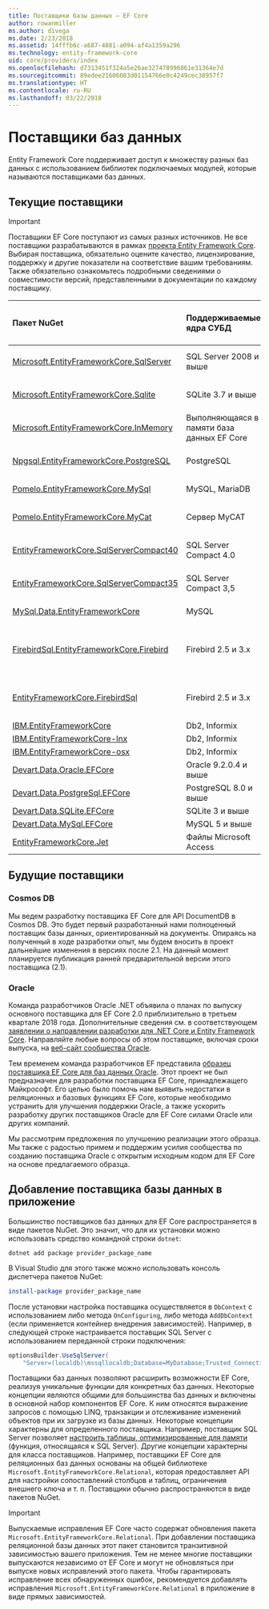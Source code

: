 ```yaml
---
title: Поставщики базы данных — EF Core
author: rowanmiller
ms.author: divega
ms.date: 2/23/2018
ms.assetid: 14fffb6c-a687-4881-a094-af4a1359a296
ms.technology: entity-framework-core
uid: core/providers/index
ms.openlocfilehash: d7313451f324a5e26ae327478996861e31364e7d
ms.sourcegitcommit: 89edee21606083d01154766e0c4249cec38957f7
ms.translationtype: HT
ms.contentlocale: ru-RU
ms.lasthandoff: 03/22/2018
---
```

# <a name="database-providers"></a>Поставщики баз данных

Entity Framework Core поддерживает доступ к множеству разных баз данных с использованием библиотек подключаемых модулей, которые называются поставщиками баз данных.

## <a name="current-providers"></a>Текущие поставщики
> [!IMPORTANT]  
> Поставщики EF Core поступают из самых разных источников. Не все поставщики разрабатываются в рамках [проекта Entity Framework Core](https://github.com/aspnet/EntityFrameworkCore). Выбирая поставщика, обязательно оцените качество, лицензирование, поддержку и другие показатели на соответствие вашим требованиям. Также обязательно ознакомьтесь подробными сведениями о совместимости версий, представленными в документации по каждому поставщику.

| Пакет NuGet                                                                                                        | Поддерживаемые ядра СУБД | Программа обслуживания или поставщик                                                           | Примечания и требования             | Полезные ссылки                                                                                                                                                                                       |
|:---------------------------------------------------------------------------------------------------------------------|:---------------------------|:------------------------------------------------------------------------------|:---------------------------------|:---------------------------------------------------------------------------------------------------------------------------------------------------------------------------------------------------|
| [Microsoft.EntityFrameworkCore.SqlServer](https://www.nuget.org/packages/Microsoft.EntityFrameworkCore.SqlServer)    | SQL Server 2008 и выше    | [Проект EF Core](https://github.com/aspnet/EntityFrameworkCore/) (Майкрософт) |                                  | [Документы](xref:core/providers/sql-server/index)                                                                                                                                                       |
| [Microsoft.EntityFrameworkCore.Sqlite](https://www.nuget.org/packages/Microsoft.EntityFrameworkCore.Sqlite)          | SQLite 3.7 и выше         | [Проект EF Core](https://github.com/aspnet/EntityFrameworkCore/) (Майкрософт) |                                  | [Документы](xref:core/providers/sqlite/index)                                                                                                                                                           |
| [Microsoft.EntityFrameworkCore.InMemory](https://www.nuget.org/packages/Microsoft.EntityFrameworkCore.InMemory)      | Выполняющаяся в памяти база данных EF Core | [Проект EF Core](https://github.com/aspnet/EntityFrameworkCore/) (Майкрософт) | Только для тестирования                 | [Документы](xref:core/providers/in-memory/index)                                                                                                                                                        |
| [Npgsql.EntityFrameworkCore.PostgreSQL](https://www.nuget.org/packages/Npgsql.EntityFrameworkCore.PostgreSQL)      | PostgreSQL                 | [Команда разработчиков Npgsql](https://github.com/npgsql)                          |                                  | [Документы](http://www.npgsql.org/efcore/index.html)                                                                                                                                                    |
| [Pomelo.EntityFrameworkCore.MySql](https://www.nuget.org/packages/Pomelo.EntityFrameworkCore.MySql)                  | MySQL, MariaDB             | [Проект Pomelo Foundation](https://github.com/PomeloFoundation)              |                                  | [Файл сведений](https://github.com/PomeloFoundation/Pomelo.EntityFrameworkCore.MySql/blob/master/README.md)                                                                                               |
| [Pomelo.EntityFrameworkCore.MyCat](https://www.nuget.org/packages/Pomelo.EntityFrameworkCore.MyCat)                  | Сервер MyCAT               | [Проект Pomelo Foundation](https://github.com/PomeloFoundation)              | Предварительная версия до EF Core 1.1   | [Файл сведений](https://github.com/PomeloFoundation/Pomelo.EntityFrameworkCore.MyCat/blob/master/README.md)                                                                                               |
| [EntityFrameworkCore.SqlServerCompact40](https://www.nuget.org/packages/EntityFrameworkCore.SqlServerCompact40)      | SQL Server Compact 4.0     | [Эрик Эйлсков Йенсен (Erik Ejlskov Jensen)](https://github.com/ErikEJ/)                             | .NET Framework                   | [Вики-сайт](https://github.com/ErikEJ/EntityFramework.SqlServerCompact/wiki/Using-EF-Core-with-SQL-Server-Compact-in-Traditional-.NET-Applications)                                                     |
| [EntityFrameworkCore.SqlServerCompact35](https://www.nuget.org/packages/EntityFrameworkCore.SqlServerCompact35)      | SQL Server Compact 3,5     | [Эрик Эйлсков Йенсен (Erik Ejlskov Jensen)](https://github.com/ErikEJ/)                             | .NET Framework                   | [Вики-сайт](https://github.com/ErikEJ/EntityFramework.SqlServerCompact/wiki/Using-EF-Core-with-SQL-Server-Compact-in-Traditional-.NET-Applications)                                                     |
| [MySql.Data.EntityFrameworkCore](https://www.nuget.org/packages/MySql.Data.EntityFrameworkCore)                      | MySQL                      | [Проект MySQL](http://dev.mysql.com) (Oracle)                                | Предварительная версия                      | [Документы](https://dev.mysql.com/doc/connector-net/en/)                                                                                                                                                |
| [FirebirdSql.EntityFrameworkCore.Firebird](https://www.nuget.org/packages/FirebirdSql.EntityFrameworkCore.Firebird/) | Firebird 2.5 и 3.x       | [Jiří Činčura](https://github.com/cincuranet)                                 | EF Core 2.0 и более поздние версии, предварительный выпуск | [Блог](https://www.tabsoverspaces.com/233653-preview-of-entity-framework-core-2-0-support-for-firebird-and-firebirdclient-6-0/)                                                                    |
| [EntityFrameworkCore.FirebirdSql](https://www.nuget.org/packages/EntityFrameworkCore.FirebirdSql/)                   | Firebird 2.5 и 3.x       | [Рафаэл Алмейда (Rafael Almeida)](https://github.com/ralmsdeveloper)                           | EF Core 2.0 и выше              | [Вики-сайт](https://github.com/ralmsdeveloper/EntityFrameworkCore.FirebirdSQL/wiki)                                                                                                                     |
| [IBM.EntityFrameworkCore](https://www.nuget.org/packages/IBM.EntityFrameworkCore)                                    | Db2, Informix              | [IBM](https://ibm.com)                                                        | Версия Windows                  | [Блог](https://www.ibm.com/developerworks/community/blogs/96960515-2ea1-4391-8170-b0515d08e4da/entry/Creating_Entity_Data_Model_using_IBM_Data_Server_providers_for_Entity_Framework_Core?lang=en) |
| [IBM.EntityFrameworkCore-lnx](https://www.nuget.org/packages/IBM.EntityFrameworkCore-lnx)                            | Db2, Informix              | [IBM](https://ibm.com)                                                        | Версия Linux                    | [Блог](https://www.ibm.com/developerworks/community/blogs/96960515-2ea1-4391-8170-b0515d08e4da/entry/Creating_Entity_Data_Model_using_IBM_Data_Server_providers_for_Entity_Framework_Core?lang=en) |
| [IBM.EntityFrameworkCore-osx](https://www.nuget.org/packages/IBM.EntityFrameworkCore-osx)                            | Db2, Informix              | [IBM](https://ibm.com)                                                        | Версия macOS                    | [Блог](https://www.ibm.com/developerworks/community/blogs/96960515-2ea1-4391-8170-b0515d08e4da/entry/Creating_Entity_Data_Model_using_IBM_Data_Server_providers_for_Entity_Framework_Core?lang=en) |
| [Devart.Data.Oracle.EFCore](https://www.nuget.org/packages/Devart.Data.Oracle.EFCore/)                               | Oracle 9.2.0.4 и выше     | [DevArt](https://www.devart.com/)                                             | Оплаченный                             | [Документы](https://www.devart.com/dotconnect/oracle/docs/)                                                                                                                                             |
| [Devart.Data.PostgreSql.EFCore](https://www.nuget.org/packages/Devart.Data.PostgreSql.EFCore/)                       | PostgreSQL 8.0 и выше     | [DevArt](https://www.devart.com/)                                             | Оплаченный                             | [Документы](https://www.devart.com/dotconnect/postgresql/docs/)                                                                                                                                         |
| [Devart.Data.SQLite.EFCore](https://www.nuget.org/packages/Devart.Data.SQLite.EFCore/)                               | SQLite 3 и выше           | [DevArt](https://www.devart.com/)                                             | Оплаченный                             | [Документы](https://www.devart.com/dotconnect/sqlite/docs/)                                                                                                                                             |
| [Devart.Data.MySql.EFCore](https://www.nuget.org/packages/Devart.Data.MySql.EFCore/)                                 | MySQL 5 и выше            | [DevArt](https://www.devart.com/)                                             | Оплаченный                             | [Документы](https://www.devart.com/dotconnect/mysql/docs/)                                                                                                                                              |
| [EntityFrameworkCore.Jet](https://www.nuget.org/packages/EntityFrameworkCore.Jet/)                                   | Файлы Microsoft Access     | [Bubi](https://github.com/bubibubi)                                           | EF Core 2.0, .NET Framework      | [Файл сведений](https://github.com/bubibubi/EntityFrameworkCore.Jet/blob/master/docs/README.md)                                                                                                           |

## <a name="future-providers"></a>Будущие поставщики

### <a name="cosmos-db"></a>Cosmos DB

Мы ведем разработку поставщика EF Core для API DocumentDB в Cosmos DB. Это будет первый разработанный нами полноценный поставщик базы данных, ориентированный на документы. Опираясь на полученный в ходе разработки опыт, мы будем вносить в проект дальнейшие изменения в версиях после 2.1. На данный момент планируется публикация ранней предварительной версии этого поставщика (2.1).

### <a name="oracle"></a>Oracle
Команда разработчиков Oracle .NET объявила о планах по выпуску основного поставщика для EF Core 2.0 приблизительно в третьем квартале 2018 года. Дополнительные сведения см. в соответствующем [заявлении о направлении разработки для .NET Core и Entity Framework Core](http://www.oracle.com/technetwork/topics/dotnet/tech-info/odpnet-dotnet-ef-core-sod-4395108.pdf).
Направляйте любые вопросы об этом поставщике, включая сроки выпуска, на [веб-сайт сообщества Oracle](https://community.oracle.com/).

Тем временем команда разработчиков EF представила [образец поставщика EF Core для баз данных Oracle](https://github.com/aspnet/EntityFrameworkCore/blob/dev/samples/OracleProvider/README.md). Этот проект не был предназначен для разработки поставщика EF Core, принадлежащего Майкрософт. Его целью было помочь нам выявить недостатки в реляционных и базовых функциях EF Core, которые необходимо устранить для улучшения поддержки Oracle, а также ускорить разработку других поставщиков Oracle для EF Core силами Oracle или других компаний.

Мы рассмотрим предложения по улучшению реализации этого образца. Мы также с радостью примем и поддержим усилия сообщества по созданию поставщика Oracle с открытым исходным кодом для EF Core на основе предлагаемого образца.

## <a name="adding-a-database-provider-to-your-application"></a>Добавление поставщика базы данных в приложение

Большинство поставщиков баз данных для EF Core распространяется в виде пакетов NuGet. Это значит, что для их установки можно использовать средство командной строки `dotnet`:

``` console
dotnet add package provider_package_name
```

В Visual Studio для этого также можно использовать консоль диспетчера пакетов NuGet:

``` powershell
install-package provider_package_name
```

После установки настройка поставщика осуществляется в `DbContext` с использованием либо метода `OnConfiguring`, либо метода `AddDbContext` (если применяется контейнер внедрения зависимостей). Например, в следующей строке настраивается поставщик SQL Server с использованием переданной строки подключения:

``` csharp
optionsBuilder.UseSqlServer(
    "Server=(localdb)\mssqllocaldb;Database=MyDatabase;Trusted_Connection=True;");
```  

Поставщики баз данных позволяют расширить возможности EF Core, реализуя уникальные функции для конкретных баз данных. Некоторые концепции являются общими для большинства баз данных и включены в основной набор компонентов EF Core. К ним относятся выражение запросов с помощью LINQ, транзакции и отслеживание изменений объектов при их загрузке из базы данных. Некоторые концепции характерны для определенного поставщика. Например, поставщик SQL Server позволяет [настроить таблицы, оптимизированные для памяти](xref:core/providers/sql-server/memory-optimized-tables) (функция, относящаяся к SQL Server). Другие концепции характерны для класса поставщиков. Например, поставщики EF Core для реляционных баз данных основаны на общей библиотеке `Microsoft.EntityFrameworkCore.Relational`, которая предоставляет API для настройки сопоставлений столбцов и таблиц, ограничения внешнего ключа и т. п. Поставщики обычно распространяются в виде пакетов NuGet.

> [!IMPORTANT]  
> Выпускаемые исправления EF Core часто содержат обновления пакета `Microsoft.EntityFrameworkCore.Relational`. При добавлении поставщика реляционной базы данных этот пакет становится транзитивной зависимостью вашего приложения. Тем не менее многие поставщики выпускаются независимо от EF Core и могут не обновляться при выпуске новых исправлений этого пакета. Чтобы гарантировать исправление всех обнаруженных ошибок, рекомендуется добавлять исправления `Microsoft.EntityFrameworkCore.Relational` в приложение в виде прямых зависимостей.
